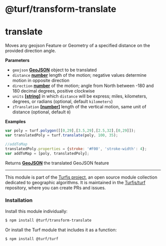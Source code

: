 # @turf/transform-translate

# translate

Moves any geojson Feature or Geometry of a specified distance on the provided direction angle.

**Parameters**

-   `geojson` **[GeoJSON](http://geojson.org/geojson-spec.html#geojson-objects)** object to be translated
-   `distance` **[number](https://developer.mozilla.org/en-US/docs/Web/JavaScript/Reference/Global_Objects/Number)** length of the motion; negative values determine motion in opposite direction
-   `direction` **[number](https://developer.mozilla.org/en-US/docs/Web/JavaScript/Reference/Global_Objects/Number)** of the motion; angle from North between -180 and 180 decimal degrees, positive clockwise
-   `units` **\[[string](https://developer.mozilla.org/en-US/docs/Web/JavaScript/Reference/Global_Objects/String)]** in which `distance` will be express; miles, kilometers, degrees, or radians (optional, default `kilometers`)
-   `zTranslation` **\[[number](https://developer.mozilla.org/en-US/docs/Web/JavaScript/Reference/Global_Objects/Number)]** length of the vertical motion, same unit of distance (optional, default `0`)

**Examples**

```javascript
var poly = turf.polygon([[0,29],[3.5,29],[2.5,32],[0,29]]);
var translatedPoly = turf.translate(poly, 100, 35);

//addToMap
translatedPoly.properties = {stroke: '#F00', 'stroke-width': 4};
var addToMap = [poly, translatedPoly];
```

Returns **[GeoJSON](http://geojson.org/geojson-spec.html#geojson-objects)** the translated GeoJSON feature

<!-- This file is automatically generated. Please don't edit it directly:
if you find an error, edit the source file (likely index.js), and re-run
./scripts/generate-readmes in the turf project. -->

---

This module is part of the [Turfjs project](http://turfjs.org/), an open source
module collection dedicated to geographic algorithms. It is maintained in the
[Turfjs/turf](https://github.com/Turfjs/turf) repository, where you can create
PRs and issues.

### Installation

Install this module individually:

```sh
$ npm install @turf/transform-translate
```

Or install the Turf module that includes it as a function:

```sh
$ npm install @turf/turf
```
